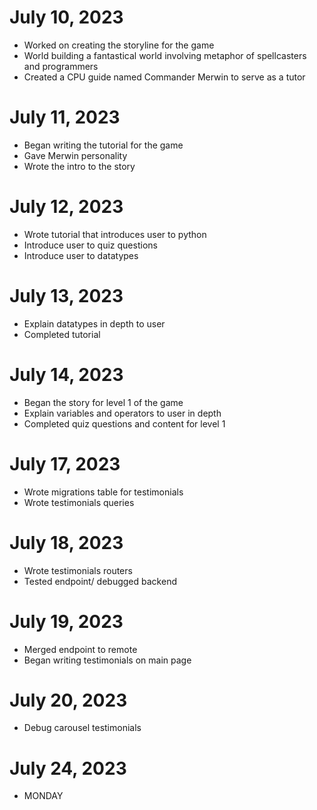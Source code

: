 # **July 10, 2023**

- Worked on creating the storyline for the game
- World building a fantastical world involving metaphor of spellcasters and programmers
- Created a CPU guide named Commander Merwin to serve as a tutor

# **July 11, 2023**

- Began writing the tutorial for the game
- Gave Merwin personality
- Wrote the intro to the story

# **July 12, 2023**

- Wrote tutorial that introduces user to python
- Introduce user to quiz questions
- Introduce user to datatypes

# **July 13, 2023**

- Explain datatypes in depth to user
- Completed tutorial

# **July 14, 2023**

- Began the story for level 1 of the game
- Explain variables and operators to user in depth
- Completed quiz questions and content for level 1

# **July 17, 2023**
- Wrote migrations table for testimonials
- Wrote testimonials queries

# **July 18, 2023**
- Wrote testimonials routers
- Tested endpoint/ debugged backend

# **July 19, 2023**
- Merged endpoint to remote
- Began writing testimonials on main page

# **July 20, 2023**
- Debug carousel testimonials

# **July 24, 2023**
- MONDAY
